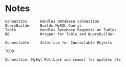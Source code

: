 # Notes

    Connection      Handles Database Connection
    QueryBuilder    Builds MySQL Querys
    Table           Handles Database Requests on Tables
    DB              Wrapper for Table and QueryBuilder
    
    Connectable     Interface for Connectable Objects
    
    TODO
    
    Connection: MySql Rollback and commit for updates etc